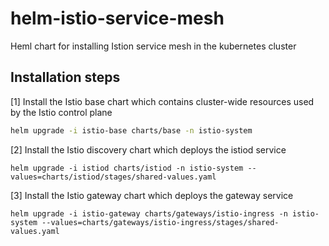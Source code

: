 # helm-istio-service-mesh

Heml chart for installing Istion service mesh in the kubernetes cluster

## Installation steps

[1] Install the Istio base chart which contains cluster-wide resources used by the Istio control plane

```bash
helm upgrade -i istio-base charts/base -n istio-system
```

[2] Install the Istio discovery chart which deploys the istiod service

```
helm upgrade -i istiod charts/istiod -n istio-system --values=charts/istiod/stages/shared-values.yaml
```

[3] Install the Istio gateway chart which deploys the gateway service

```
helm upgrade -i istio-gateway charts/gateways/istio-ingress -n istio-system --values=charts/gateways/istio-ingress/stages/shared-values.yaml
```
